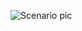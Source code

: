 ![Scenario pic](https://github.com/yousefii/EVE-NG-Sceanrios/assets/94950365/cdb390c4-759a-4a0c-a1d1-bc43504f88bd)
